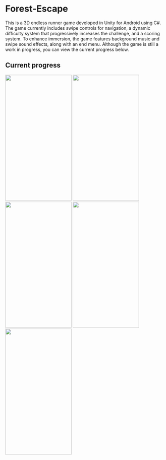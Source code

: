 # Forest-Escape
This is a 3D endless runner game developed in Unity for Android using C#. The game currently includes swipe controls for navigation, a dynamic difficulty system that progressively increases the challenge, and a scoring system. To enhance immersion, the game features background music and swipe sound effects, along with an end menu. Although the game is still a work in progress, you can view the current progress below.

## Current progress
<img src="https://github.com/user-attachments/assets/4285d42c-a99b-4dcd-ab6f-418d324b3705" height="400" width="210"/>
<img src="https://github.com/user-attachments/assets/a4fd4187-f867-407d-8479-f1caf306f3aa" height="400" width="210"/>
<img src="https://github.com/user-attachments/assets/f6f04b0e-b37f-4c51-bbe6-a30f20bdc618" height="400" width="210"/>
<img src="https://github.com/user-attachments/assets/df1aecea-3c1f-4a67-b6b3-1de9a7a9bf5a" height="400" width="210"/>
<img src="https://github.com/user-attachments/assets/fbfa085e-1d3a-4a89-9a8e-dbb31739f682" height="400" width="210"/>
